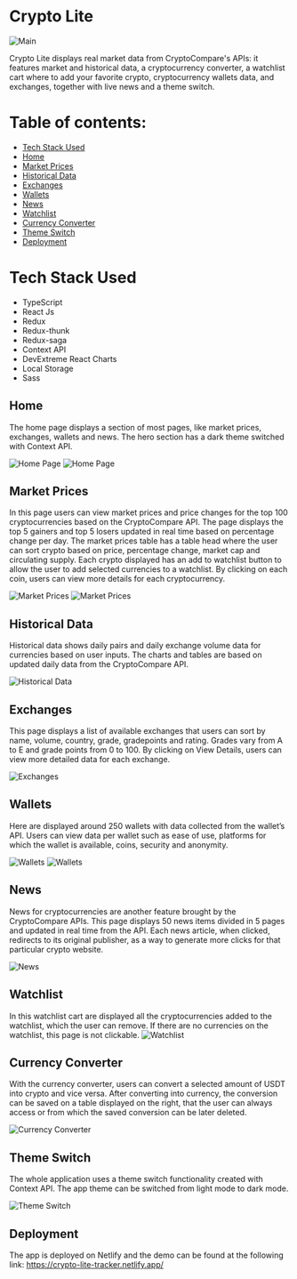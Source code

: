 # Crypto Lite

![Main](./public/readme-imgs/crypto-lite-main.JPG)

Crypto Lite displays real market data from CryptoCompare's APIs: it features market and historical data, a cryptocurrency converter, a watchlist cart where to add your favorite crypto, cryptocurrency wallets data, and exchanges, together with live news and a theme switch.

# Table of contents:

- [Tech Stack Used](#tech-stack-used)
- [Home](#home)
- [Market Prices](#market-prices)
- [Historical Data](#historical-data)
- [Exchanges](#exchanges)
- [Wallets](#wallets)
- [News](#news)
- [Watchlist](#watchlist)
- [Currency Converter](#currency-converter)
- [Theme Switch](#theme-switch)
- [Deployment](#deployment)

# Tech Stack Used
- TypeScript
- React Js
- Redux
- Redux-thunk
- Redux-saga
- Context API
- DevExtreme React Charts
- Local Storage
- Sass

## Home

The home page displays a section of most pages, like market prices, exchanges, wallets and news. The hero section has a dark theme switched with Context API.

![Home Page](./public/readme-imgs/home-page.png)
![Home Page](./public/readme-imgs/menu.png)

## Market Prices

In this page users can view market prices and price changes for the top 100 cryptocurrencies based on the CryptoCompare API. The page displays the top 5 gainers and top 5 losers updated in real time based on percentage change per day. The market prices table has a table head where the user can sort crypto based on price, percentage change, market cap and circulating supply. Each crypto displayed has an add to watchlist button to allow the user to add selected currencies to a watchlist. By clicking on each coin, users can view more details for each cryptocurrency.

![Market Prices](./public/readme-imgs/market-prices.png)
![Market Prices](./public/readme-imgs/coin-info.JPG)

## Historical Data

Historical data shows daily pairs and daily exchange volume data for currencies based on user inputs. The charts and tables are based on updated daily data from the CryptoCompare API.

![Historical Data](./public/readme-imgs/historical-data.png)

## Exchanges

This page displays a list of available exchanges that users can sort by name, volume, country, grade, gradepoints and rating. Grades vary from A to E and grade points from 0 to 100. By clicking on View Details, users can view more detailed data for each exchange.

![Exchanges](./public/readme-imgs/exchanges.png)

## Wallets

Here are displayed around 250 wallets with data collected from the wallet’s API. Users can view data per wallet such as ease of use, platforms for which the wallet is available, coins, security and anonymity.

![Wallets](./public/readme-imgs/wallets.png)
![Wallets](./public/readme-imgs/view-wallet.JPG)

## News

News for cryptocurrencies are another feature brought by the CryptoCompare APIs. This page displays 50 news items divided in 5 pages and updated in real time from the API. Each news article, when clicked, redirects to its original publisher, as a way to generate more clicks for that particular crypto website.

![News](./public/readme-imgs/news.png)

## Watchlist

In this watchlist cart are displayed all the cryptocurrencies added to the watchlist, which the user can remove. If there are no currencies on the watchlist, this page is not clickable.
![Watchlist](./public/readme-imgs/watchlist.png)

## Currency Converter

With the currency converter, users can convert a selected amount of USDT into crypto and vice versa. After converting into currency, the conversion can be saved on a table displayed on the right, that the user can always access or from which the saved conversion can be later deleted.

![Currency Converter](./public/readme-imgs/currency-converter.png)

## Theme Switch

The whole application uses a theme switch functionality created with Context API. The app theme can be switched from light mode to dark mode.

![Theme Switch](./public/readme-imgs/dark-mode.png)

## Deployment
The app is deployed on Netlify and the demo can be found at the following link: https://crypto-lite-tracker.netlify.app/



